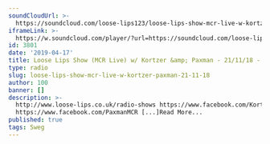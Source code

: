 ```yaml
---
soundCloudUrl: >-
  https://soundcloud.com/loose-lips123/loose-lips-show-mcr-live-w-kortzer-paxman-211118
iframeLink: >-
  https://w.soundcloud.com/player/?url=https://soundcloud.com/loose-lips123/loose-lips-show-mcr-live-w-kortzer-paxman-211118&color=00aabb&auto_play=false&hide_related=false&show_comments=true&show_user=true&show_reposts=false
id: 3801
date: '2019-04-17'
title: Loose Lips Show (MCR Live) w/ Kortzer &amp; Paxman - 21/11/18 - Loose Lips
type: radio
slug: loose-lips-show-mcr-live-w-kortzer-paxman-21-11-18
author: 100
banner: []
description: >-
  http://www.loose-lips.co.uk/radio-shows https://www.facebook.com/Kortzer
  https://www.facebook.com/PaxmanMCR [...]Read More...
published: true
tags: Sweg
---
```

